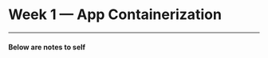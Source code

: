 # Week 1 — App Containerization


-----------------------------------------------------------------------------------------------------------------------------------
#### Below are notes to self 
